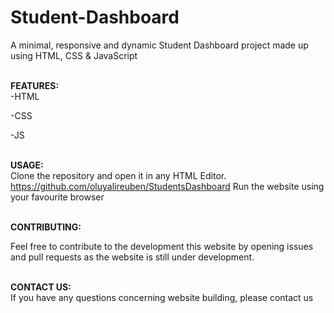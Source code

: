 # Student-Dashboard
A minimal, responsive and dynamic Student Dashboard  project made up using HTML, CSS &amp; JavaScript 

<b> <br>FEATURES: <br> </b>
-HTML

-CSS

-JS

<b> <br>USAGE: <br> </b>
Clone the repository and open it in any HTML Editor.
https://github.com/oluyalireuben/StudentsDashboard
Run the website using your favourite browser


<b> <br>CONTRIBUTING: <br> </b>

Feel free to contribute to the development this website by opening issues and pull requests as the website is still under development.

<b> <br>CONTACT US: <br> </b>
If you have any questions concerning website building, please contact us



